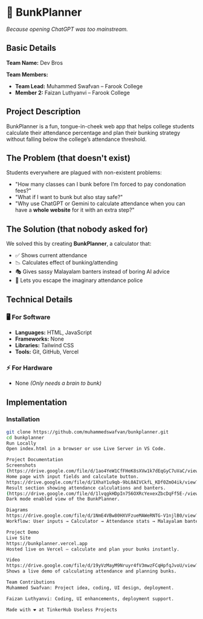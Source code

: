 # 🎯 BunkPlanner  
*Because opening ChatGPT was too mainstream.*  

## Basic Details  
**Team Name:** Dev Bros  

**Team Members:**  
- **Team Lead:** Muhammed Swafvan – Farook College  
- **Member 2:** Faizan Luthyanvi – Farook College  

## Project Description  
BunkPlanner is a fun, tongue-in-cheek web app that helps college students calculate their attendance percentage and plan their bunking strategy without falling below the college’s attendance threshold.  

## The Problem (that doesn't exist)  
Students everywhere are plagued with non-existent problems:  
- "How many classes can I bunk before I’m forced to pay condonation fees?"  
- "What if I want to bunk but also stay safe?"  
- "Why use ChatGPT or Gemini to calculate attendance when you can have a **whole website** for it with an extra step?"  

## The Solution (that nobody asked for)  
We solved this by creating **BunkPlanner**, a calculator that:  
- ✅ Shows current attendance  
- 📉 Calculates effect of bunking/attending  
- 🎭 Gives sassy Malayalam banters instead of boring AI advice  
- 🚨 Lets you escape the imaginary attendance police  

## Technical Details  

### 🖥️ For Software  
- **Languages:** HTML, JavaScript  
- **Frameworks:** None  
- **Libraries:** Tailwind CSS  
- **Tools:** Git, GitHub, Vercel  

### ⚡ For Hardware  
- None *(Only needs a brain to bunk)*  

## Implementation  

### Installation  
```bash
git clone https://github.com/muhammedswafvan/bunkplanner.git
cd bunkplanner
Run Locally
Open index.html in a browser or use Live Server in VS Code.

Project Documentation
Screenshots
(https://drive.google.com/file/d/1ao4YeW1CfFHeK8sXVw1k7dEqGyC7uVaC/view?usp=sharing)
Home page with input fields and calculate button.
https://drive.google.com/file/d/1XhaY1u9qb-9bL0AIVCkfL_KDf0ZmO4ik/view?usp=sharing
Result section showing attendance calculations and banters.
(https://drive.google.com/file/d/1lvqgkHDpIn756OXRcYexexZbcDqFf5E-/view?usp=sharing)
Dark mode enabled view of the BunkPlanner.

Diagrams
https://drive.google.com/file/d/1NmE4VBw80HXVFzueMAWeRNTG-V1njlB0/view?usp=sharing
Workflow: User inputs → Calculator → Attendance stats → Malayalam banter.

Project Demo
Live Site
https://bunkplanner.vercel.app
Hosted live on Vercel – calculate and plan your bunks instantly.

Video
https://drive.google.com/file/d/19yVzMayM9Nruyr4fV3mwzFCqHpfqJvoU/view?usp=sharing
Shows a live demo of calculating attendance and planning bunks.

Team Contributions
Muhammed Swafvan: Project idea, coding, UI design, deployment.

Faizan Luthyanvi: Coding, UI enhancements, deployment support.

Made with ❤️ at TinkerHub Useless Projects
